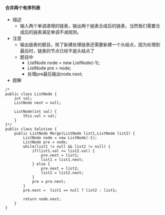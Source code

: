#### 合并两个有序列表
+ 描述
    + 输入两个单调递增的链表，输出两个链表合成后的链表，当然我们需要合成后的链表满足单调不减规则。
+ 注意
    + 输出链表的题目，除了新建处理链表还需要新建一个头结点，因为处理到最后时，链表的节点已经不是头结点了
    + 题目中
        + ListNode node = new ListNode(-1);
        + ListNode pre = node;
        + 处理pre最后输出node.next;
+ 题解
```
/*
public class ListNode {
    int val;
    ListNode next = null;

    ListNode(int val) {
        this.val = val;
    }
}*/
public class Solution {
    public ListNode Merge(ListNode list1,ListNode list2) {
        ListNode node = new ListNode(-1);
        ListNode pre = node;
        while(list1 != null && list2 != null) {
            if(list1.val <= list2.val) {
                pre.next = list1;
                list1 = list1.next;
            } else {
                pre.next = list2;
                list2 = list2.next;
            }
            pre = pre.next;
        }
        pre.next =  list1 == null ? list2 : list1;
        
        return node.next;
    }
}
```